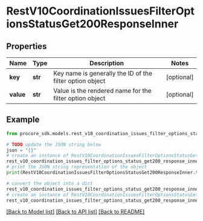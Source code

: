 # RestV10CoordinationIssuesFilterOptionsStatusGet200ResponseInner


## Properties

Name | Type | Description | Notes
------------ | ------------- | ------------- | -------------
**key** | **str** | Key name is generally the ID of the filter option object | [optional] 
**value** | **str** | Value is the rendered name for the filter option object | [optional] 

## Example

```python
from procore_sdk.models.rest_v10_coordination_issues_filter_options_status_get200_response_inner import RestV10CoordinationIssuesFilterOptionsStatusGet200ResponseInner

# TODO update the JSON string below
json = "{}"
# create an instance of RestV10CoordinationIssuesFilterOptionsStatusGet200ResponseInner from a JSON string
rest_v10_coordination_issues_filter_options_status_get200_response_inner_instance = RestV10CoordinationIssuesFilterOptionsStatusGet200ResponseInner.from_json(json)
# print the JSON string representation of the object
print(RestV10CoordinationIssuesFilterOptionsStatusGet200ResponseInner.to_json())

# convert the object into a dict
rest_v10_coordination_issues_filter_options_status_get200_response_inner_dict = rest_v10_coordination_issues_filter_options_status_get200_response_inner_instance.to_dict()
# create an instance of RestV10CoordinationIssuesFilterOptionsStatusGet200ResponseInner from a dict
rest_v10_coordination_issues_filter_options_status_get200_response_inner_from_dict = RestV10CoordinationIssuesFilterOptionsStatusGet200ResponseInner.from_dict(rest_v10_coordination_issues_filter_options_status_get200_response_inner_dict)
```
[[Back to Model list]](../README.md#documentation-for-models) [[Back to API list]](../README.md#documentation-for-api-endpoints) [[Back to README]](../README.md)



